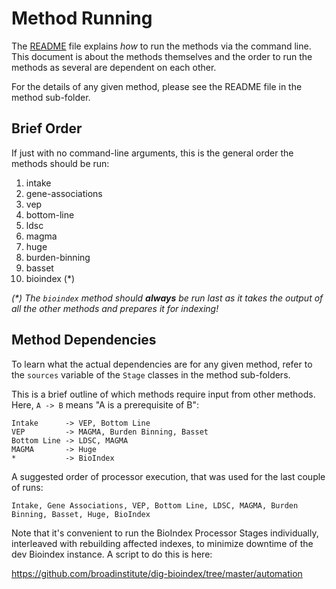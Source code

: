 # Method Running

The [README][readme] file explains _how_ to run the methods via the command line. This document is about the methods themselves and the order to run the methods as several are dependent on each other.

For the details of any given method, please see the README file in the method sub-folder.

## Brief Order

If just with no command-line arguments, this is the general order the methods should be run:

1. intake
2. gene-associations
3. vep
4. bottom-line
5. ldsc
6. magma
7. huge
8. burden-binning
9. basset
10. bioindex (*)

_(*) The `bioindex` method should __always__ be run last as it takes the output of all the other methods and prepares it for indexing!_

## Method Dependencies

To learn what the actual dependencies are for any given method, refer to the `sources` variable of the `Stage` classes in the method sub-folders.

This is a brief outline of which methods require input from other methods.  Here, `A -> B` means "A is a prerequisite of B":

```
Intake      -> VEP, Bottom Line
VEP         -> MAGMA, Burden Binning, Basset
Bottom Line -> LDSC, MAGMA
MAGMA       -> Huge
*           -> BioIndex
```


A suggested order of processor execution, that was used for the last couple of runs:

```
Intake, Gene Associations, VEP, Bottom Line, LDSC, MAGMA, Burden Binning, Basset, Huge, BioIndex
```

Note that it's convenient to run the BioIndex Processor Stages individually, interleaved with rebuilding affected indexes, to minimize downtime of the dev Bioindex instance.  A script to do this is here:

https://github.com/broadinstitute/dig-bioindex/tree/master/automation


[readme]: README.md
